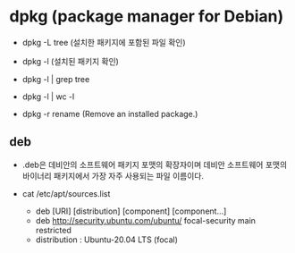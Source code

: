 # dpkg (package manager for Debian)

- dpkg -L tree (설치한 패키지에 포함된 파일 확인)
- dpkg -l (설치된 패키지 확인)
- dpkg -l | grep tree
- dpkg -l | wc -l

- dpkg -r rename (Remove an installed package.)

## deb

- .deb은 데비안의 소프트웨어 패키지 포맷의 확장자이며 데비안 소프트웨어 포맷의 바이너리 패키지에서 가장 자주 사용되는 파일 이름이다.

- cat /etc/apt/sources.list
  - deb [URI] [distribution] [component] [component...]
  - deb <http://security.ubuntu.com/ubuntu/> focal-security main restricted
  - distribution : Ubuntu-20.04 LTS (focal)
